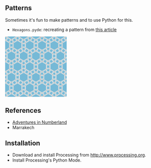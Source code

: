 ## Patterns

Sometimes it's fun to make patterns and to use Python for this.

* ```Hexagons.pyde```: recreating a pattern from [this article](https://www.theguardian.com/science/alexs-adventures-in-numberland/2015/feb/10/muslim-rule-and-compass-the-magic-of-islamic-geometric-design)

<a href="https://www.theguardian.com/science/alexs-adventures-in-numberland/2015/feb/10/muslim-rule-and-compass-the-magic-of-islamic-geometric-design">
    <img src="./media/hex.png" alt="hexagons" width="200px"/>
</a>

## References

* [Adventures in Numberland](https://www.theguardian.com/science/alexs-adventures-in-numberland)
* Marrakech

## Installation

* Download and install Processing from http://www.processing.org.
* Install Processing's Python Mode.
